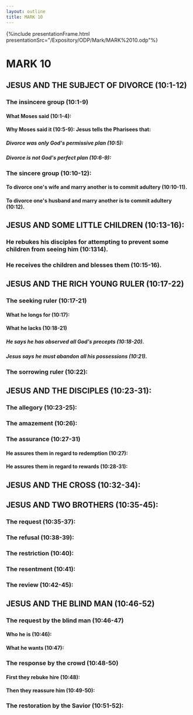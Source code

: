 ```yaml
---
layout: outline
title: MARK 10
---
```

{%include presentationFrame.html presentationSrc="/Expository/ODP/Mark/MARK%2010.odp"%}

# MARK 10
## JESUS AND THE SUBJECT OF DIVORCE (10:1-12) 
###  The insincere group (10:1-9) 
####  What Moses said (10:1-4): 
####  Why Moses said it (10:5-9): Jesus telIs the Pharisees that: 
#####  Divorce was only God\'s permissive plan (10:5): 
#####  Divorce is not God\'s perfect plan (10:6-9): 
###  The sincere group (10:10-12): 
####  To divorce one\'s wife and marry another is to commit adultery (10:10-11). 
####  To divorce one\'s husband and marry another is to commit adultery (10:12). 
## JESUS AND SOME LITTLE CHILDREN (10:13-16): 
###  He rebukes his disciples for attempting to prevent some children from seeing him (10:1314). 
###  He receives the children and blesses them (10:15-16). 
## JESUS AND THE RICH YOUNG RULER (10:17-22) 
###  The seeking ruler (10:17-21) 
####  What he longs for (10:17): 
####  What he lacks (10:18-21) 
#####  He says he has observed all God\'s precepts (10:18-20). 
#####  Jesus says he must abandon all his possessions (10:21). 
###  The sorrowing ruler (10:22): 
## JESUS AND THE DISCIPLES (10:23-31): 
###  The allegory (10:23-25): 
###  The amazement (10:26): 
###  The assurance (10:27-31) 
####  He assures them in regard to redemption (10:27): 
####  He assures them in regard to rewards (10:28-31): 
## JESUS AND THE CROSS (10:32-34): 
## JESUS AND TWO BROTHERS (10:35-45): 
###  The request (10:35-37): 
###  The refusal (10:38-39): 
###  The restriction (10:40): 
###  The resentment (10:41): 
###  The review (10:42-45): 
## JESUS AND THE BLIND MAN (10:46-52) 
###  The request by the blind man (10:46-47) 
####  Who he is (10:46): 
####  What he wants (10:47): 
###  The response by the crowd (10:48-50) 
####  First they rebuke hire (10:48):
####  Then they reassure him (10:49-50): 
###  The restoration by the Savior (10:51-52): 
